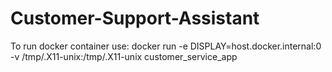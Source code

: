# Customer-Support-Assistant

To run docker container use:
docker run -e DISPLAY=host.docker.internal:0 -v /tmp/.X11-unix:/tmp/.X11-unix customer_service_app